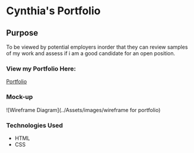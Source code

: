 # Cynthia's Portfolio
## Purpose
To be viewed by potential employers inorder that they can review samples of my work and assess if i am a good candidate for an open position.
### View my Portfolio Here:
[Portfolio](https://cynthiamohan.github.io/Cynthia-Portfolio/)
### Mock-up
![Wireframe Diagram](../Assets/images/wireframe for portfolio)
### Technologies Used
* HTML
* CSS
